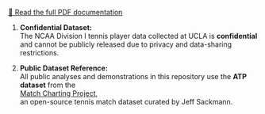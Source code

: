 [📄 Read the full PDF documentation](Tennis_Paper.pdf)

1. **Confidential Dataset:**  
   The NCAA Division I tennis player data collected at UCLA is **confidential** and cannot be publicly released due to privacy and data-sharing restrictions.

2. **Public Dataset Reference:**  
   All public analyses and demonstrations in this repository use the **ATP dataset** from the  
   [Match Charting Project](https://github.com/JeffSackmann/tennis_MatchChartingProject),  
   an open-source tennis match dataset curated by Jeff Sackmann.
